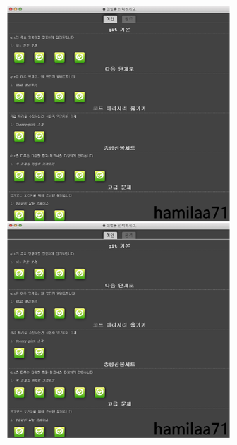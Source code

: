 ![git-training-1](../resources/git-training-1.png)
![git-training-1](../resources/git-training-1.png)
